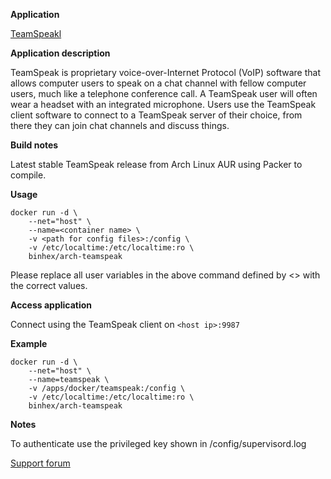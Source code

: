 **Application**

[TeamSpeakl](http://www.teamspeak.com/)

**Application description**

TeamSpeak is proprietary voice-over-Internet Protocol (VoIP) software that allows computer users to speak on a chat channel with fellow computer users, much like a telephone conference call. A TeamSpeak user will often wear a headset with an integrated microphone. Users use the TeamSpeak client software to connect to a TeamSpeak server of their choice, from there they can join chat channels and discuss things.

**Build notes**

Latest stable TeamSpeak release from Arch Linux AUR using Packer to compile.

**Usage**
```
docker run -d \
	--net="host" \
	--name=<container name> \
	-v <path for config files>:/config \
	-v /etc/localtime:/etc/localtime:ro \
	binhex/arch-teamspeak
```

Please replace all user variables in the above command defined by <> with the correct values.

**Access application**

Connect using the TeamSpeak client on `<host ip>:9987`

**Example**
```
docker run -d \
	--net="host" \
	--name=teamspeak \
	-v /apps/docker/teamspeak:/config \
	-v /etc/localtime:/etc/localtime:ro \
	binhex/arch-teamspeak
```

**Notes**

To authenticate use the privileged key shown in /config/supervisord.log

[Support forum](http://lime-technology.com/forum/index.php?topic=38055.0)
